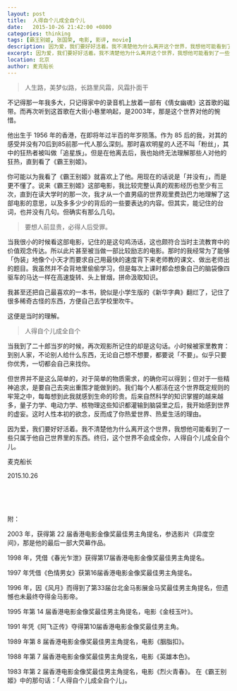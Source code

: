 ```yaml
---
layout: post
title:  人得自个儿成全自个儿
date:   2015-10-26 21:42:00 +0800
categories: thinking
tags: [霸王别姬, 张国荣, 电影, 影评, movie]
description: 因为爱，我们要好好活着。我不清楚他为什么离开这个世界，我想他可能看到了一些只属于他自己世界里的东西。终归，这个世界不会成全你，人得自个儿成全自个儿。
excerpt: 因为爱，我们要好好活着。我不清楚他为什么离开这个世界，我想他可能看到了一些只属于他自己世界里的东西。终归，这个世界不会成全你，人得自个儿成全自个儿。
location: 北京
author: 麦克船长
---
```


> 人生路，美梦似路，长路里风霜，风霜扑面干

不记得那一年我多大，只记得家中的录音机上放着一部有《倩女幽魂》这首歌的磁带。而再次听到这首歌在大街小巷里响起，是2003年，那是这个世界对他的惋惜。

他出生于 1956 年的香港，在即将年过半百的年岁陨落。作为 85 后的我，对其的感受并没有70后到85前那一代人那么深刻。那时喜欢明星的人还不叫「粉丝」，其中的狂热者被叫做「追星族」。但是在他离去后，我也始终无法理解那些人对他的狂热，直到看了《霸王别姬》。

你可能以为我看了《霸王别姬》就喜欢上了他。用现在的话说是「并没有」，而是更不懂了。说来《霸王别姬》这部电影，我比较完整认真的观影经历也至少有三次，直到在读大学时的那一次，我才从一个直男癌的世界观里费劲巴力地理解了这部电影的意思，以及多多少少的背后的一些要表达的内容。但其实，能记住的台词，也并没有几句。但确实有那么几句。

> 要想人前显贵，必得人后受罪。

当我很小的时候看这部电影，记住的是这句鸡汤话，这也颇符合当时主流教育中的价值观念传达。所以此片甚至被当做一部比较励志的电影。那时的我经常为了能够「伪装」地像个小天才而要求自己用最快的速度背下来老师教的课文、做出老师出的题目。我虽然并不会背地里偷偷学习，但是每次上课时都会想象自己的脑袋像四驱车的马达一样在高速旋转、头上冒烟，拼命汲取知识。

我甚至还把自己最喜欢的一本书，貌似是小学生版的《新华字典》翻烂了，记住了很多稀奇古怪的东西，方便自己去学校里吹牛。

这便是当时的理解。

> 人得自个儿成全自个

当我到了二十郎当岁的时候，再次观影所记住的却是这句话。小时候被家里教育：到别人家，不论别人给什么东西，无论自己想不想要，都要说「不要」。似乎只要你优秀，一切都会自己来找你。

但世界并不是这么简单的，对于简单的物质需求，的确你可以得到；但对于一些精神追求，是要自己去突出重围才能做到的。我们每个人都活在这个世界既定规则的牢笼之中，每每想到此我就感到生命的珍贵。后来自然科学的知识掌握的越来越多，量子力学、电动力学、核物理这些知识都灌输到脑袋里之后，我开始感到世界的虚妄。这时人性本初的欲念，反而成了你热爱世界、热爱生活的理由。

因为爱，我们要好好活着。我不清楚他为什么离开这个世界，我想他可能看到了一些只属于他自己世界里的东西。终归，这个世界不会成全你，人得自个儿成全自个儿。

麦克船长

2015.10.26

<br/><br/><br/>

附：

2003 年，获得第 22 届香港电影金像奖最佳男主角提名，参选影片《异度空间》，那是他的最后一部大荧幕作品。

1998 年，凭借《春光乍泄》获得第17届香港电影金像奖最佳男主角提名。

1997 年凭借《色情男女》获第16届香港电影金像奖最佳男主角提名。

1996 年，因《风月》而得到了第33届台北金马影展金马奖最佳男主角提名，但遗憾也未最终夺得金马影帝。

1995 年第 14 届香港电影金像奖最佳男主角提名，电影《金枝玉叶》。

1991 年凭《阿飞正传》夺得第10届香港电影金像奖最佳男主角。

1989 年第 8 届香港电影金像奖最佳男主角提名，电影《胭脂扣》。

1988 年第 7 届香港电影金像奖最佳男主角提名，电影《英雄本色》。

1983 年第 2 届香港电影金像奖最佳男主角提名，电影《烈火青春》。
在《霸王别姬》中的那句话：「人得自个儿成全自个儿」。